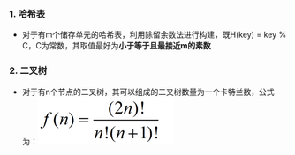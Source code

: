 ### 1. 哈希表
+ 对于有m个储存单元的哈希表，利用除留余数法进行构建，既H(key) = key % C，C为常数，其取值最好为**小于等于且最接近m的素数**

### 2. 二叉树
+ 对于有n个节点的二叉树，其可以组成的二叉树数量为一个卡特兰数，公式为：![卡特兰数](img/卡特兰数.png)





